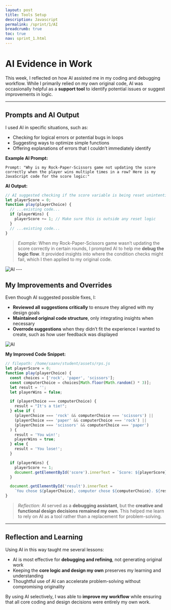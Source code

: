 ```yaml
---
layout: post
title: Tools Setup
description: Javascript
permalink: /sprint/1/AI
breadcrumb: true
toc: true
nav: sprint_1.html
---
```

# AI Evidence in Work

This week, I reflected on how AI assisted me in my coding and debugging workflow. While I primarily relied on my own original code, AI was occasionally helpful as a **support tool** to identify potential issues or suggest improvements in logic.

---

## Prompts and AI Output

I used AI in specific situations, such as:

- Checking for logical errors or potential bugs in loops  
- Suggesting ways to optimize simple functions  
- Offering explanations of errors that I couldn’t immediately identify  

**Example AI Prompt:**

```text
Prompt: "Why is my Rock-Paper-Scissors game not updating the score correctly when the player wins multiple times in a row? Here is my JavaScript code for the score logic:"
```

**AI Output:**

```js
// AI suggested checking if the score variable is being reset unintentionally
let playerScore = 0;
function play(playerChoice) {
  // ...existing code...
  if (playerWins) {
    playerScore += 1; // Make sure this is outside any reset logic
  }
  // ...existing code...
}
```

> *Example:* When my Rock-Paper-Scissors game wasn’t updating the score correctly in certain rounds, I prompted AI to help me **debug the logic flow**. It provided insights into where the condition checks might fail, which I then applied to my original code.

<img src="{{ site.baseurl }}/images/WSL.jpg" alt="AI">
---

## My Improvements and Overrides

Even though AI suggested possible fixes, I:

- **Reviewed all suggestions critically** to ensure they aligned with my design goals  
- **Maintained original code structure**, only integrating insights when necessary  
- **Overrode suggestions** when they didn’t fit the experience I wanted to create, such as how user feedback was displayed  

<img src="{{ site.baseurl }}/images/AI.jpg" alt="AI">

**My Improved Code Snippet:**

```js
// filepath: /home/saanv/student/assets/rps.js
let playerScore = 0;
function play(playerChoice) {
  const choices = ['rock', 'paper', 'scissors'];
  const computerChoice = choices[Math.floor(Math.random() * 3)];
  let result = '';
  let playerWins = false;

  if (playerChoice === computerChoice) {
    result = "It's a tie!";
  } else if (
    (playerChoice === 'rock' && computerChoice === 'scissors') ||
    (playerChoice === 'paper' && computerChoice === 'rock') ||
    (playerChoice === 'scissors' && computerChoice === 'paper')
  ) {
    result = 'You win!';
    playerWins = true;
  } else {
    result = 'You lose!';
  }

  if (playerWins) {
    playerScore += 1;
    document.getElementById('score').innerText = `Score: ${playerScore}`;
  }

  document.getElementById('result').innerText =
    `You chose ${playerChoice}, computer chose ${computerChoice}. ${result}`;
}
```

> *Reflection:* AI served as a **debugging assistant**, but the **creative and functional design decisions remained my own**. This helped me learn to rely on AI as a tool rather than a replacement for problem-solving.

---

## Reflection and Learning

Using AI in this way taught me several lessons:

- AI is most effective for **debugging and refining**, not generating original work  
- Keeping the **core logic and design my own** preserves my learning and understanding  
- Thoughtful use of AI can accelerate problem-solving without compromising originality  

By using AI selectively, I was able to **improve my workflow** while ensuring that all core coding and design decisions were entirely my own work.